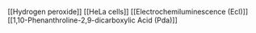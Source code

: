 [[Hydrogen peroxide]]
[[HeLa cells]]
[[Electrochemiluminescence (Ecl)]]
[[1,10-Phenanthroline-2,9-dicarboxylic Acid (Pda)]]
